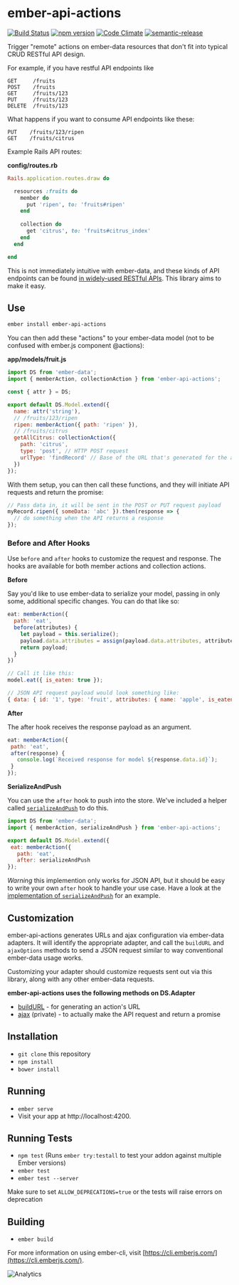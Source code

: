 # ember-api-actions

[![Build Status](https://travis-ci.org/mike-north/ember-api-actions.svg?branch=master)](https://travis-ci.org/mike-north/ember-api-actions)
[![npm version](https://badge.fury.io/js/ember-api-actions.svg)](https://badge.fury.io/js/ember-api-actions)
[![Code Climate](https://codeclimate.com/github/mike-north/ember-api-actions/badges/gpa.svg)](https://codeclimate.com/github/mike-north/ember-api-actions)
[![semantic-release](https://img.shields.io/badge/%20%20%F0%9F%93%A6%F0%9F%9A%80-semantic--release-e10079.svg)](https://github.com/semantic-release/semantic-release)

Trigger "remote" actions on ember-data resources that don't fit into typical CRUD RESTful API design.

For example, if you have restful API endpoints like

```
GET     /fruits
POST    /fruits
GET     /fruits/123
PUT     /fruits/123
DELETE  /fruits/123
```

What happens if you want to consume API endpoints like these:

```
PUT    /fruits/123/ripen
GET    /fruits/citrus
```

Example Rails API routes:

**config/routes.rb**

```rb
Rails.application.routes.draw do

  resources :fruits do
    member do
      put 'ripen', to: 'fruits#ripen'
    end
    
    collection do
      get 'citrus', to: 'fruits#citrus_index'
    end
  end

end
```

This is not immediately intuitive with ember-data, and these kinds of API endpoints can be found [in widely-used RESTful APIs](https://developer.github.com/v3/gists/#star-a-gist). This library aims to make it easy.

## Use

```sh
ember install ember-api-actions
```

You can then add these "actions"  to your ember-data model (not to be confused with ember.js component @actions):

**app/models/fruit.js**

```js
import DS from 'ember-data';
import { memberAction, collectionAction } from 'ember-api-actions';

const { attr } = DS;

export default DS.Model.extend({
  name: attr('string'),
  // /fruits/123/ripen
  ripen: memberAction({ path: 'ripen' }),
  // /fruits/citrus
  getAllCitrus: collectionAction({
    path: 'citrus',
    type: 'post', // HTTP POST request
    urlType: 'findRecord' // Base of the URL that's generated for the action
  })
});
```

With them setup, you can then call these functions, and they will initiate API requests and return the promise:

```js
// Pass data in, it will be sent in the POST or PUT request payload
myRecord.ripen({ someData: 'abc' }).then(response => {
  // do something when the API returns a response
});
```

### Before and After Hooks

Use `before` and `after` hooks to customize the request and response. The hooks are available for both member actions and collection actions.

**Before**

Say you'd like to use ember-data to serialize your model, passing in only some, additional specific changes. You can do that like so:


```js
eat: memberAction({
  path: 'eat',
  before(attributes) {
    let payload = this.serialize();
    payload.data.attributes = assign(payload.data.attributes, attributes);
    return payload;
  }
})

// Call it like this:
model.eat({ is_eaten: true });

// JSON API request payload would look something like:
{ data: { id: '1', type: 'fruit', attributes: { name: 'apple', is_eaten: true } } }
```

**After**

The after hook receives the response payload as an argument.

```js
eat: memberAction({
 path: 'eat',
 after(response) {
   console.log(`Received response for model ${response.data.id}`);
 }
});
```

**SerializeAndPush**

You can use the `after` hook to push into the store. We've included a helper called [`serializeAndPush`](https://github.com/mike-north/ember-api-actions/blob/master/addon/utils/serialize-and-push.ts) to do this.

```js
import DS from 'ember-data';
import { memberAction, serializeAndPush } from 'ember-api-actions';

export default DS.Model.extend({
 eat: memberAction({
   path: 'eat',
   after: serializeAndPush
});
```

*Warning* this implemention only works for JSON API, but it should be easy to write your own `after` hook to handle your use case. Have a look at the [implementation of `serializeAndPush`](https://github.com/mike-north/ember-api-actions/blob/master/addon/utils/serialize-and-push.ts) for an example.

## Customization

ember-api-actions generates URLs and ajax configuration via ember-data adapters. It will identify the appropriate adapter, and call the `buildURL` and `ajaxOptions` methods to send a JSON request similar to way conventional ember-data usage works.

Customizing your adapter should customize requests sent out via this library, along with any other ember-data requests.

**ember-api-actions uses the following methods on DS.Adapter**

- [buildURL](https://emberjs.com/api/data/classes/DS.RESTAdapter.html#method_buildURL) - for generating an action's URL
- [ajax](https://github.com/emberjs/data/blob/v1.13.4/packages/ember-data/lib/adapters/rest-adapter.js#L836-L859) (private) - to actually make the API request and return a promise

## Installation

- `git clone` this repository
- `npm install`
- `bower install`

## Running

- `ember serve`
- Visit your app at http://localhost:4200.

## Running Tests

- `npm test` (Runs `ember try:testall` to test your addon against multiple Ember versions)
- `ember test`
- `ember test --server`

Make sure to set `ALLOW_DEPRECATIONS=true` or the tests will raise
errors on deprecation

## Building

- `ember build`

For more information on using ember-cli, visit [https://cli.emberjs.com/](https://cli.emberjs.com/).

![Analytics](https://ga-beacon.appspot.com/UA-66610985-1/mike-north/ember-api-actions/readme)
